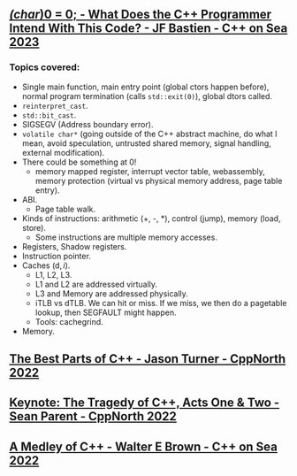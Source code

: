 ## [*(char*)0 = 0; - What Does the C++ Programmer Intend With This Code? - JF Bastien - C++ on Sea 2023](https://www.youtube.com/watch?v=dFIqNZ8VbRY)
### Topics covered:
* Single main function, main entry point (global ctors happen before), normal program termination (calls `std::exit(0)`), global dtors called.
* `reinterpret_cast`.
* `std::bit_cast`.
* SIGSEGV (Address boundary error).
* `volatile char*` (going outside of the C++ abstract machine, do what I mean, avoid speculation, untrusted shared memory, signal handling, external modification).
* There could be something at 0!
  * memory mapped register, interrupt vector table, webassembly, memory protection (virtual vs physical memory address, page table entry).
* ABI.
  * Page table walk.
* Kinds of instructions: arithmetic (+, -, *), control (jump), memory (load, store).
  * Some instructions are multiple memory accesses.
* Registers, Shadow registers.
* Instruction pointer.
* Caches (d$, i$).
  * L1, L2, L3.
  * L1 and L2 are addressed virtually.
  * L3 and Memory are addressed physically.
  * iTLB vs dTLB. We can hit or miss. If we miss, we then do a pagetable lookup, then SEGFAULT might happen.
  * Tools: cachegrind.
* Memory.


## [The Best Parts of C++ - Jason Turner - CppNorth 2022](https://www.youtube.com/watch?v=SRBBfgWm0P8)

## [Keynote: The Tragedy of C++, Acts One & Two - Sean Parent - CppNorth 2022](https://www.youtube.com/watch?v=kZCPURMH744)

## [A Medley of C++ - Walter E Brown - C++ on Sea 2022](https://www.youtube.com/watch?v=dRClYjASTvA)



